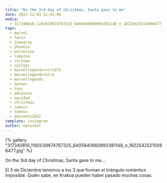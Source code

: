 ```yaml
---
title: "On the 3rd day of Christmas, Santa gave to me"
date: 2022-12-03 11:41:06
media: 
  - 317340810_1192039674767325_6405840660893381148_n_18225425215086477.jpg
tags: 
  - marvel
  - fenix
  - jeangray
  - phoenix
  - wolverine
  - lobezno
  - ciclope
  - cyclops
  - marvellegendsretro375
  - marvellegendsretro
  - marvellegends
  - kenner
  - toys
  - adviento
  - navidad
  - christmas
  - comics
  - tebeos
  - adviento2022
template: instagram
author: neverbot
---
```


{% gallery "317340810_1192039674767325_6405840660893381148_n_18225425215086477.jpg" %}

On the 3rd day of Christmas, Santa gave to me...

El 3 de Diciembre tenemos a los 3 que forman el triángulo romántico imposible. Quién sabe, en Krakoa pueden haber pasado muchas cosas.
